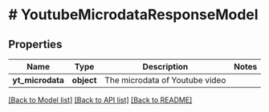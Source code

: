 # # YoutubeMicrodataResponseModel

## Properties

Name | Type | Description | Notes
------------ | ------------- | ------------- | -------------
**yt_microdata** | **object** | The microdata of Youtube video |

[[Back to Model list]](../../README.md#models) [[Back to API list]](../../README.md#endpoints) [[Back to README]](../../README.md)
